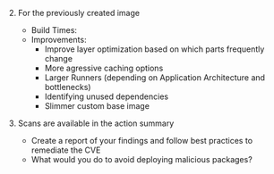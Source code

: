 
2. For the previously created image
    * Build Times:
    * Improvements:
        - Improve layer optimization based on which parts frequently change
        - More agressive caching options
        - Larger Runners (depending on Application Architecture and bottlenecks)
        - Identifying unused dependencies
        - Slimmer custom base image

3. Scans are available in the action summary
    * Create a report of your findings and follow best practices to remediate the CVE
    * What would you do to avoid deploying malicious packages?